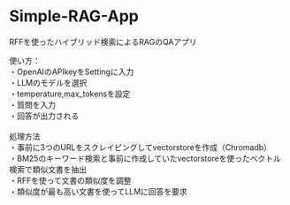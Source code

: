 # Simple-RAG-App
RFFを使ったハイブリッド検索によるRAGのQAアプリ

使い方：<br>
・OpenAIのAPIkeyをSettingに入力<br>
・LLMのモデルを選択<br>
・temperature,max_tokensを設定<br>
・質問を入力<br>
・回答が出力される<br>
<br>
処理方法<br>
・事前に3つのURLをスクレイピングしてvectorstoreを作成（Chromadb）<br>
・BM25のキーワード検索と事前に作成していたvectorstoreを使ったベクトル検索で類似文書を抽出<br>
・RFFを使って文書の類似度を調整<br>
・類似度が最も高い文書を使ってLLMに回答を要求
